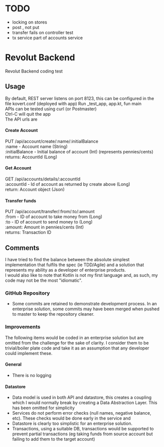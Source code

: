 # TODO
- locking on stores
- post , not put
- transfer fails on controller test
- tx service part of accounts service

# Revolut Backend
Revolut Backend coding test

## Usage
By default, REST server listens on port 8123, this can be configured in the file kovert.conf (deployed with app)
Run _test_app, app.kt, fun main<br>
APIs can be tested using curl (or Postmaster)<br>
Ctrl-C will quit the app<br>
The API urls are<br>
#### Create Account
PUT /api/account/create/:name/:initialBalance<br>
:name - Account name (String)<br>
:initialBalance - Initial balance of account (Int) (represents pennies/cents)
returns: AccountId (Long)
#### Get Account
GET /api/accounts/details/:accountId<br>
:accountId - Id of account as returned by create above (Long)<br>
return: Account object (Json)<br>
#### Transfer funds
PUT /api/account/transfer/:from/:to/:amount<br>
:from - ID of account to take money from (Long)<br>
:to - ID of account to send money to (Long)<br>
:amount: Amount in pennies/cents (Int)<br>
returns: Transaction ID

## Comments
I have tried to find the balance between the absolute simplest implementation that fulfils the spec (ie TDD/Agile) and a solution that represents my ability as a developer of enterprise products.<br>
I would also like to note that Kotlin is not my first language and, as such, my code may not be the most "idiomatic". 
### GitHub Repository
- Some commits are retained to demonstrate development process.  In an enterprise solution, some commits may have been merged when pushed to master to keep the repository cleaner.
### Improvements
The following items would be coded in an enterprise solution but are omitted from the challenge for the sake of clarity.  I consider them to be trivial/boiler plate code and take it as an assumption that any developer could implement these.
#### General
- There is no logging
#### Datastore
- Data model is used in both API and datastore, this creates  a coupling which I would normally break by creating a Data Abstraction Layer.  This has been omitted for simplicity
- Services do not perform error checks (null names, negative balance, etc).  These checks would be done early in the service and
- Datastore is clearly too simplistic for an enterprise solution.
- Transactions, using a suitable DB, transactions would be supported to prevent partial transactions (eg taking funds from source account but failing to add them to the target account)
